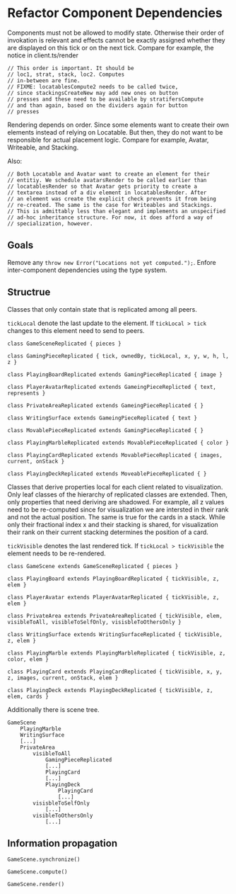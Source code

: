 # Refactor Component Dependencies

Components must not be allowed to modify state. Otherwise their order of
invokation is relevant and effects cannot be exactly assigned whether they
are displayed on this tick or on the next tick. Compare for example, the
notice in client.ts/render

    // This order is important. It should be
    // loc1, strat, stack, loc2. Computes
    // in-between are fine.
    // FIXME: locatablesCompute2 needs to be called twice,
    // since stackingsCreateNew may add new ones on button
    // presses and these need to be available by stratifersCompute
    // and than again, based on the dividers again for button
    // presses

Rendering depends on order. Since some elements want to create their
own elements instead of relying on Locatable. But then, they do not want
to be responsible for actual placement logic. Compare for example,
Avatar, Writeable, and Stacking.

Also:

    // Both Locatable and Avatar want to create an element for their
    // entitiy. We schedule avatarsRender to be called earlier than
    // locatablesRender so that Avatar gets priority to create a
    // textarea instead of a div element in locatablesRender. After
    // an element was create the explicit check prevents it from being
    // re-created. The same is the case for Writeables and Stackings.
    // This is admittably less than elegant and implements an unspecified
    // ad-hoc inheritance structure. For now, it does afford a way of
    // specialization, however.

## Goals

Remove any `throw new Error("Locations not yet computed.");`.
Enfore inter-component dependencies using the type system.

## Structrue

Classes that only contain state that is replicated among all peers.

`tickLocal` denote the last update to the element. If `tickLocal > tick`
changes to this element need to send to peers.

    class GameSceneReplicated { pieces }

    class GamingPieceReplicated { tick, ownedBy, tickLocal, x, y, w, h, l, z }

    class PlayingBoardReplicated extends GamingPieceReplicated { image }

    class PlayerAvatarReplicated extends GameingPieceReplicted { text, represents }

    class PrivateAreaReplicated extends GameingPieceReplicated { }

    class WritingSurface extends GameingPieceReplicated { text }

    class MovablePieceReplicated extends GamingPieceReplicated { }

    class PlayingMarbleReplicated extends MovablePieceReplicated { color }

    class PlayingCardReplicated extends MovablePieceReplicated { images, current, onStack }

    class PlayingDeckReplicated extends MoveablePieceReplicated { }

Classes that derive properties local for each client related to visualization.
Only leaf classes of the hierarchy of replicated classes are extended.
Then, only properties that need deriving are shadowed. For example, all
z values need to be re-computed since for visualization we are intersted
in their rank and not the actual position. The same is true for the
cards in a stack. While only their fractional index x and their stacking
is shared, for visualization their rank on their current stacking determines
the position of a card.

`tickVisible` denotes the last rendered tick. If `tickLocal > tickVisible` the element
needs to be re-rendered.

    class GameScene extends GameSceneReplicated { pieces }

    class PlayingBoard extends PlayingBoardReplicated { tickVisible, z, elem }

    class PlayerAvatar extends PlayerAvatarReplicated { tickVisible, z, elem }

    class PrivateArea extends PrivateAreaReplicated { tickVisible, elem, visibleToAll, visibleToSelfOnly, visisbleToOthersOnly }

    class WritingSurface extends WritingSurfaceReplicated { tickVisible, z, elem }

    class PlayingMarble extends PlayingMarbleReplicated { tickVisible, z, color, elem }

    class PlayingCard extends PlayingCardReplicated { tickVisible, x, y, z, images, current, onStack, elem }

    class PlayingDeck extends PlayingDeckReplicated { tickVisible, z, elem, cards }

Additionally there is scene tree.

    GameScene
        PlayingMarble
        WritingSurface
        [...]
        PrivateArea
            visibleToAll
                GamingPieceReplicated
                [...]
                PlayingCard
                [...]
                PlayingDeck
                    PlayingCard
                    [...]
            visisbleToSelfOnly
                [...]
            visibleToOthersOnly
                [...]

## Information propagation

    GameScene.synchronize()

    GameScene.compute()

    GameScene.render()
